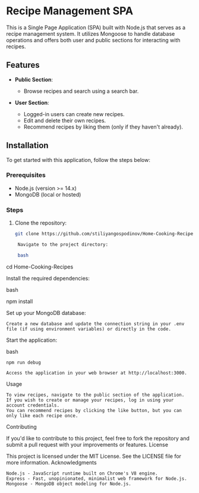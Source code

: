 # Recipe Management SPA

This is a Single Page Application (SPA) built with Node.js that serves as a recipe management system. It utilizes Mongoose to handle database operations and offers both user and public sections for interacting with recipes.

## Features

- **Public Section**:
  - Browse recipes and search using a search bar.
  
- **User Section**:
  - Logged-in users can create new recipes.
  - Edit and delete their own recipes.
  - Recommend recipes by liking them (only if they haven't already).

## Installation

To get started with this application, follow the steps below:

### Prerequisites

- Node.js (version >= 14.x)
- MongoDB (local or hosted)

### Steps

1. Clone the repository:

   ```bash
   git clone https://github.com/stiliyangospodinov/Home-Cooking-Recipes.git

    Navigate to the project directory:

    bash

cd Home-Cooking-Recipes

Install the required dependencies:

bash

npm install

Set up your MongoDB database:

    Create a new database and update the connection string in your .env file (if using environment variables) or directly in the code.

Start the application:

bash

    npm run debug

    Access the application in your web browser at http://localhost:3000.

Usage

    To view recipes, navigate to the public section of the application.
    If you wish to create or manage your recipes, log in using your account credentials.
    You can recommend recipes by clicking the like button, but you can only like each recipe once.

Contributing

If you'd like to contribute to this project, feel free to fork the repository and submit a pull request with your improvements or features.
License

This project is licensed under the MIT License. See the LICENSE file for more information.
Acknowledgments

    Node.js - JavaScript runtime built on Chrome's V8 engine.
    Express - Fast, unopinionated, minimalist web framework for Node.js.
    Mongoose - MongoDB object modeling for Node.js.
